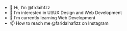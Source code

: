 - 👋 Hi, I’m @frdaihfzz
- 👀 I’m interested in UI/UX Design and Web Development
- 🌱 I’m currently learning Web Development
- 📫 How to reach me @faridalhafizz on Instagram
